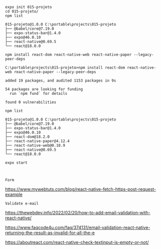     expo init 015-projeto
    cd 015-projeto/
    npm list
    
	015-projeto@1.0.0 C:\portable\projects\015-projeto
	├── @babel/core@7.19.0
	├── expo-status-bar@1.4.0
	├── expo@46.0.10
	├── react-native@0.69.5
	└── react@18.0.0
	
    npm install react-dom react-native-web react-native-paper --legacy-peer-deps
    
	C:\portable\projects\015-projeto>npm install react-dom react-native-web react-native-paper --legacy-peer-deps

	added 19 packages, and audited 1153 packages in 9s

	54 packages are looking for funding
	  run `npm fund` for details

	found 0 vulnerabilities
	
    npm list
    
    015-projeto@1.0.0 C:\portable\projects\015-projeto
    ├── @babel/core@7.19.0
    ├── expo-status-bar@1.4.0
    ├── expo@46.0.10
    ├── react-dom@18.2.0
    ├── react-native-paper@4.12.4
    ├── react-native-web@0.18.9
    ├── react-native@0.69.5
    └── react@18.0.0

    expo start



    Form
https://www.mywebtuts.com/blog/react-native-fetch-https-post-request-example

    Validate e-mail
    
https://thewebdev.info/2022/02/20/how-to-add-email-validation-with-react-native/


https://www.faqcode4u.com/faq/374131/email-validation-react-native-returning-the-result-as-invalid-for-all-the-e


https://aboutreact.com/react-native-check-textinput-is-empty-or-not/
